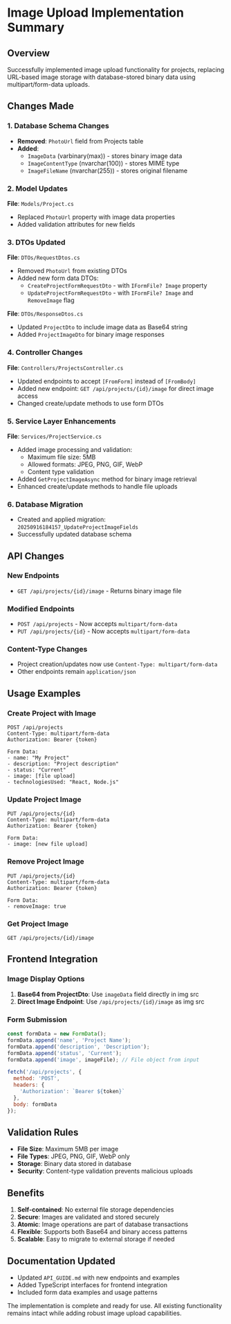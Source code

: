 # Image Upload Implementation Summary

## Overview
Successfully implemented image upload functionality for projects, replacing URL-based image storage with database-stored binary data using multipart/form-data uploads.

## Changes Made

### 1. Database Schema Changes
- **Removed**: `PhotoUrl` field from Projects table
- **Added**: 
  - `ImageData` (varbinary(max)) - stores binary image data
  - `ImageContentType` (nvarchar(100)) - stores MIME type
  - `ImageFileName` (nvarchar(255)) - stores original filename

### 2. Model Updates
**File**: `Models/Project.cs`
- Replaced `PhotoUrl` property with image data properties
- Added validation attributes for new fields

### 3. DTOs Updated
**File**: `DTOs/RequestDtos.cs`
- Removed `PhotoUrl` from existing DTOs
- Added new form data DTOs:
  - `CreateProjectFormRequestDto` - with `IFormFile? Image` property
  - `UpdateProjectFormRequestDto` - with `IFormFile? Image` and `RemoveImage` flag

**File**: `DTOs/ResponseDtos.cs`
- Updated `ProjectDto` to include image data as Base64 string
- Added `ProjectImageDto` for binary image responses

### 4. Controller Changes
**File**: `Controllers/ProjectsController.cs`
- Updated endpoints to accept `[FromForm]` instead of `[FromBody]`
- Added new endpoint: `GET /api/projects/{id}/image` for direct image access
- Changed create/update methods to use form DTOs

### 5. Service Layer Enhancements
**File**: `Services/ProjectService.cs`
- Added image processing and validation:
  - Maximum file size: 5MB
  - Allowed formats: JPEG, PNG, GIF, WebP
  - Content type validation
- Added `GetProjectImageAsync` method for binary image retrieval
- Enhanced create/update methods to handle file uploads

### 6. Database Migration
- Created and applied migration: `20250916184157_UpdateProjectImageFields`
- Successfully updated database schema

## API Changes

### New Endpoints
- `GET /api/projects/{id}/image` - Returns binary image file

### Modified Endpoints
- `POST /api/projects` - Now accepts `multipart/form-data`
- `PUT /api/projects/{id}` - Now accepts `multipart/form-data`

### Content-Type Changes
- Project creation/updates now use `Content-Type: multipart/form-data`
- Other endpoints remain `application/json`

## Usage Examples

### Create Project with Image
```http
POST /api/projects
Content-Type: multipart/form-data
Authorization: Bearer {token}

Form Data:
- name: "My Project"
- description: "Project description"
- status: "Current"
- image: [file upload]
- technologiesUsed: "React, Node.js"
```

### Update Project Image
```http
PUT /api/projects/{id}
Content-Type: multipart/form-data
Authorization: Bearer {token}

Form Data:
- image: [new file upload]
```

### Remove Project Image
```http
PUT /api/projects/{id}
Content-Type: multipart/form-data
Authorization: Bearer {token}

Form Data:
- removeImage: true
```

### Get Project Image
```http
GET /api/projects/{id}/image
```

## Frontend Integration

### Image Display Options
1. **Base64 from ProjectDto**: Use `imageData` field directly in img src
2. **Direct Image Endpoint**: Use `/api/projects/{id}/image` as img src

### Form Submission
```javascript
const formData = new FormData();
formData.append('name', 'Project Name');
formData.append('description', 'Description');
formData.append('status', 'Current');
formData.append('image', imageFile); // File object from input

fetch('/api/projects', {
  method: 'POST',
  headers: {
    'Authorization': `Bearer ${token}`
  },
  body: formData
});
```

## Validation Rules
- **File Size**: Maximum 5MB per image
- **File Types**: JPEG, PNG, GIF, WebP only
- **Storage**: Binary data stored in database
- **Security**: Content-type validation prevents malicious uploads

## Benefits
1. **Self-contained**: No external file storage dependencies
2. **Secure**: Images are validated and stored securely
3. **Atomic**: Image operations are part of database transactions
4. **Flexible**: Supports both Base64 and binary access patterns
5. **Scalable**: Easy to migrate to external storage if needed

## Documentation Updated
- Updated `API_GUIDE.md` with new endpoints and examples
- Added TypeScript interfaces for frontend integration
- Included form data examples and usage patterns

The implementation is complete and ready for use. All existing functionality remains intact while adding robust image upload capabilities.